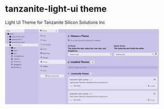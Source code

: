 # tanzanite-light-ui theme

Light UI Theme for Tanzanite Silicon Solutions Inc

![Snip of tanzanite-light-syntax](assets/snip.png)
